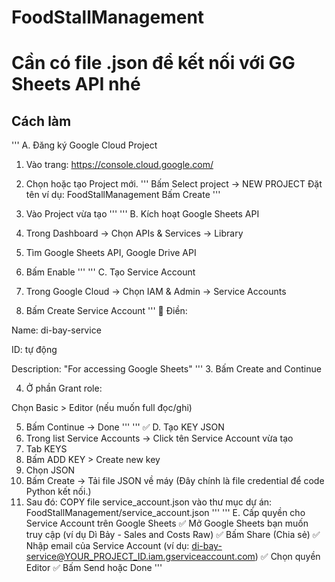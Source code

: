 # FoodStallManagement

# Cần có file .json để kết nối với GG Sheets API nhé
## Cách làm
'''
A. Đăng ký Google Cloud Project
1. Vào trang: https://console.cloud.google.com/

2. Chọn hoặc tạo Project mới.
'''
Bấm Select project → NEW PROJECT
Đặt tên ví dụ: FoodStallManagement
Bấm Create
'''
3. Vào Project vừa tạo
'''
'''
B. Kích hoạt Google Sheets API
1. Trong Dashboard → Chọn APIs & Services → Library
2. Tìm Google Sheets API, Google Drive API
3. Bấm Enable
'''
'''
C. Tạo Service Account
1. Trong Google Cloud → Chọn IAM & Admin → Service Accounts
2. Bấm Create Service Account
'''
📌 Điền:

Name: di-bay-service

ID: tự động

Description: "For accessing Google Sheets"
'''
3. Bấm Create and Continue

4. Ở phần Grant role:

Chọn Basic > Editor (nếu muốn full đọc/ghi)

5. Bấm Continue → Done
'''
'''
✅ D. Tạo KEY JSON
1. Trong list Service Accounts → Click tên Service Account vừa tạo
2. Tab KEYS
3. Bấm ADD KEY > Create new key
4. Chọn JSON
5. Bấm Create → Tải file JSON về máy (Đây chính là file credential để code Python kết nối.)
6. Sau đó: COPY file service_account.json vào thư mục dự án: FoodStallManagement/service_account.json
'''
'''
E. Cấp quyền cho Service Account trên Google Sheets
✅ Mở Google Sheets bạn muốn truy cập (ví dụ Dì Bảy - Sales and Costs Raw)
✅ Bấm Share (Chia sẻ)
✅ Nhập email của Service Account (ví dụ: di-bay-service@YOUR_PROJECT_ID.iam.gserviceaccount.com)
✅ Chọn quyền Editor
✅ Bấm Send hoặc Done
'''
